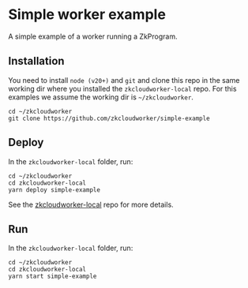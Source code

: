 # Simple worker example

A simple example of a worker running a ZkProgram.

## Installation

You need to install `node (v20+)` and `git` and clone this repo in the same 
working dir where you installed the `zkcloudworker-local` repo.
For this examples we assume the working dir is `~/zkcloudworker`.
```
cd ~/zkcloudworker
git clone https://github.com/zkcloudworker/simple-example
```

## Deploy

In the `zkcloudworker-local` folder, run:
```
cd ~/zkcloudworker
cd zkcloudworker-local
yarn deploy simple-example
```

See the 
[zkcloudworker-local](https://github.com/zkcloudworker/zkcloudworker-local) 
repo for more details. 

## Run

In the `zkcloudworker-local` folder, run:
```
cd ~/zkcloudworker
cd zkcloudworker-local
yarn start simple-example
```
